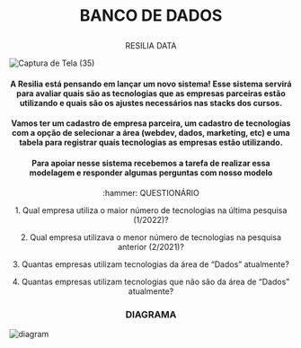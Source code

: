 
# <p align="center">BANCO DE DADOS
</p>
 <p align="center">RESILIA DATA
</p>

![Captura de Tela (35)](https://user-images.githubusercontent.com/77132612/185752584-bec721f6-dc27-4189-9250-aa919fe70361.png)

#### <p align="center">A Resilia está pensando em lançar um novo sistema! Esse sistema servirá para avaliar quais são as tecnologias que as empresas parceiras estão utilizando e quais são os ajustes necessários nas stacks dos cursos. </p>

#### <p align="center">Vamos ter um cadastro de empresa parceira, um cadastro de tecnologias com a opção de selecionar a área (webdev, dados, marketing, etc) e uma tabela para registrar quais tecnologias as empresas estão utilizando. </p>
#### <p align="center">Para apoiar nesse sistema recebemos a tarefa de realizar essa modelagem e responder algumas perguntas com nosso modelo</p>
</p>

<p align="center"> :hammer: QUESTIONÁRIO</p>
<p align="center">1. Qual empresa utiliza o maior número de tecnologias na última pesquisa (1/2022)?</p>
<p align="center">2. Qual empresa utilizava o menor número de tecnologias na pesquisa anterior (2/2021)?</p>
<p align="center">3. Quantas empresas utilizam tecnologias da área de “Dados” atualmente? </p>
<p align="center">4. Quantas empresas utilizam tecnologias que não são da área de “Dados” atualmente?</p>

### <p align="center"> DIAGRAMA
</p>

![diagram](https://user-images.githubusercontent.com/77132612/185753124-ee7c6830-6aaf-41fe-ad52-82059629cdd7.png)
